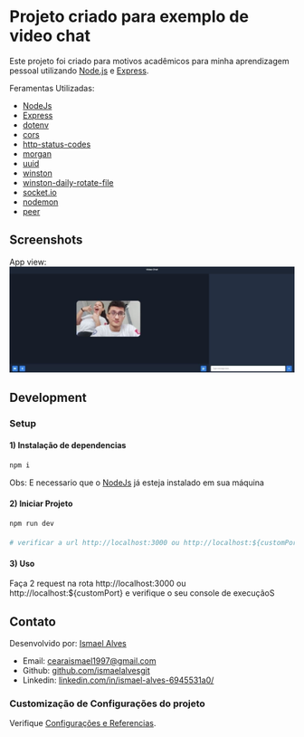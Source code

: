 # Projeto criado para exemplo de video chat

Este projeto foi criado para motivos acadêmicos para minha aprendizagem pessoal
utilizando [Node.js](https://nodejs.org/en/) e [Express](https://expressjs.com/pt-br/).

Feramentas Utilizadas:
* [NodeJs](https://nodejs.org/en/)
* [Express](https://expressjs.com/pt-br/)
* [dotenv](https://www.npmjs.com/package/dotenv)
* [cors](https://www.npmjs.com/package/cors)
* [http-status-codes](https://www.npmjs.com/package/http-status-codes)
* [morgan](https://www.npmjs.com/package/morgan)
* [uuid](https://www.npmjs.com/package/uuid)
* [winston](https://www.npmjs.com/package/winston)
* [winston-daily-rotate-file](https://www.npmjs.com/package/winston-daily-rotate-file)
* [socket.io](https://socket.io/)
* [nodemon](https://nodemon.io/)
* [peer](https://www.npmjs.com/package/peer)

## Screenshots
App view:
![App UI](/app.png)

## Development

### Setup

#### 1) Instalação de dependencias
``` sh
npm i 
```
Obs: E necessario que o [NodeJs](https://nodejs.org/en/) já esteja instalado em sua máquina

#### 2) Iniciar Projeto
``` sh
npm run dev

# verificar a url http://localhost:3000 ou http://localhost:${customPort}
```

#### 3) Uso
Faça 2 request na rota http://localhost:3000 ou http://localhost:${customPort} e verifique o seu 
console de execuçãoS

## Contato
Desenvolvido por: [Ismael Alves](https://github.com/ismaelalvesgit)

* Email: [cearaismael1997@gmail.com](mailto:cearaismael1997@gmail.com) 
* Github: [github.com/ismaelalvesgit](https://github.com/ismaelalvesgit)
* Linkedin: [linkedin.com/in/ismael-alves-6945531a0/](https://www.linkedin.com/in/ismael-alves-6945531a0/)

### Customização de Configurações do projeto
Verifique [Configurações e Referencias](https://expressjs.com/pt-br/).
